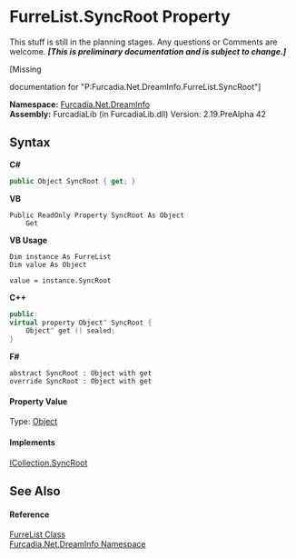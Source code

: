 # FurreList.SyncRoot Property 
This stuff is still in the planning stages. Any questions or Comments are welcome. _**\[This is preliminary documentation and is subject to change.\]**_

\[Missing <summary> documentation for "P:Furcadia.Net.DreamInfo.FurreList.SyncRoot"\]

**Namespace:**&nbsp;<a href="N_Furcadia_Net_DreamInfo">Furcadia.Net.DreamInfo</a><br />**Assembly:**&nbsp;FurcadiaLib (in FurcadiaLib.dll) Version: 2.19.PreAlpha 42

## Syntax

**C#**<br />
``` C#
public Object SyncRoot { get; }
```

**VB**<br />
``` VB
Public ReadOnly Property SyncRoot As Object
	Get
```

**VB Usage**<br />
``` VB Usage
Dim instance As FurreList
Dim value As Object

value = instance.SyncRoot

```

**C++**<br />
``` C++
public:
virtual property Object^ SyncRoot {
	Object^ get () sealed;
}
```

**F#**<br />
``` F#
abstract SyncRoot : Object with get
override SyncRoot : Object with get
```


#### Property Value
Type: <a href="http://msdn2.microsoft.com/en-us/library/e5kfa45b" target="_blank">Object</a>

#### Implements
<a href="http://msdn2.microsoft.com/en-us/library/ccad5w5z" target="_blank">ICollection.SyncRoot</a><br />

## See Also


#### Reference
<a href="T_Furcadia_Net_DreamInfo_FurreList">FurreList Class</a><br /><a href="N_Furcadia_Net_DreamInfo">Furcadia.Net.DreamInfo Namespace</a><br />